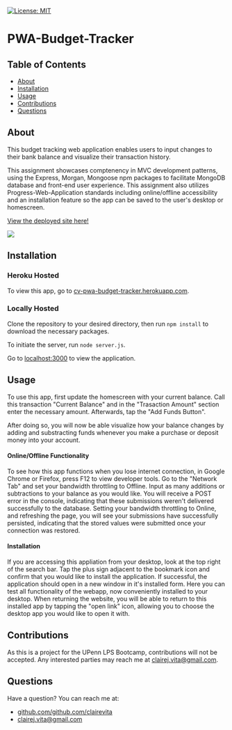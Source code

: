 [![License: MIT](https://img.shields.io/badge/license-MIT-blue.svg)](https://opensource.porg/licenses/MIT)
# PWA-Budget-Tracker
  ## Table of Contents
  - [About](#about)
  - [Installation](#installation)
  - [Usage](#usage)
  - [Contributions](#contributions)
  - [Questions](#questions)
  ## About
This budget tracking web application enables users to input changes to their bank balance and visualize their transaction history.  
  
This assignment showcases comptenency in MVC development patterns, using the Express, Morgan, Mongoose npm packages to facilitate MongoDB database and front-end user experience. This assignment also utilizes Progress-Web-Application standards including online/offline accessibility and an installation feature so the app can be saved to the user's desktop or homescreen.
  
  [View the deployed site here!](https://cv-pwa-budget-tracker.herokuapp.com/)
  
  ![](https://i.imgur.com/FcpeDV5.png)
  
  ## Installation

### Heroku Hosted

To view this app, go to [cv-pwa-budget-tracker.herokuapp.com](https://cv-pwa-budget-tracker.herokuapp.com/).

### Locally Hosted

Clone the repository to your desired directory, then run `npm install` to download the necessary packages.

To initiate the server, run `node server.js`.

Go to [localhost:3000](http://localhost:3000/) to view the application.

  ## Usage

To use this app, first update the homescreen with your current balance. Call this transaction "Current Balance" and in the "Trasaction Amount" section enter the necessary amount. Afterwards, tap the "Add Funds Button".

After doing so, you will now be able visualize how your balance changes by adding and substracting funds whenever you make a purchase or deposit money into your account.

#### Online/Offline Functionality
To see how this app functions when you lose internet connection, in Google Chrome or Firefox, press F12 to view developer tools. Go to the "Network Tab" and set your bandwidth throttling to Offline. Input as many additions or subtractions to your balance as you would like. You will receive a POST error in the console, indicating that these submissions weren't delivered successfully to the database. Setting your bandwidth throttling to Online, and refreshing the page, you will see your submissions have successfully persisted, indicating that the stored values were submitted once your connection was restored.

#### Installation
If you are accessing this appliation from your desktop, look at the top right of the search bar. Tap the plus sign adjacent to the bookmark icon and confirm that you would like to install the application. If successful, the application should open in a new window in it's installed form. Here you can test all functionality of the webapp, now conveniently installed to your desktop. When returning the website, you will be able to return to this installed app by tapping the "open link" icon, allowing you to choose the desktop app you would like to open it with.

  ## Contributions
  As this is a project for the UPenn LPS Bootcamp, contributions will not be accepted. Any interested parties may reach me at clairej.vita@gmail.com.
  ## Questions
  Have a question? You can reach me at:
  - [github.com/github.com/clairevita](https://github.com/github.com/clairevita) 
  - clairej.vita@gmail.com
